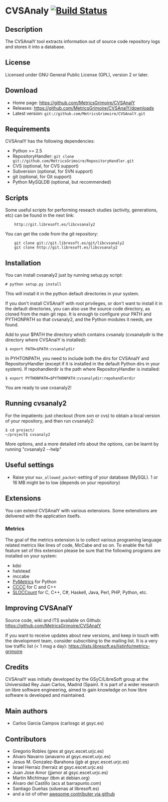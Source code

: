# CVSAnaly [![Build Status](https://travis-ci.org/MetricsGrimoire/CVSAnalY.svg?branch=master)](https://travis-ci.org/MetricsGrimoire/CVSAnalY)

## Description

The CVSAnalY tool extracts information out of source code repository logs and stores it into a database.


## License

Licensed under GNU General Public License (GPL), version 2 or later.


## Download

* Home page: https://github.com/MetricsGrimoire/CVSAnalY
* Releases: https://github.com/MetricsGrimoire/CVSAnalY/downloads
* Latest version: `git://github.com/MetricsGrimoire/CVSAnalY.git`


## Requirements

CVSAnalY has the following dependencies:

* Python >= 2.5
* RepositoryHandler: `git clone git://github.com/MetricsGrimoire/RepositoryHandler.git`
* CVS (optional, for CVS support)
* Subversion (optional, for SVN support)
* git (optional, for Git support)
* Python MySQLDB (optional, but recommended)


## Scripts

Some useful scripts for performing reseach studies (activity,
generations, etc) can be found in the next link:

        http://git.libresoft.es/libcvsanaly2

You can get the code from the git repository:

        git clone git://git.libresoft.es/git/libcvsanaly2
        git clone http://git.libresoft.es/libcvsanaly2


## Installation

You can install cvsanaly2 just by running setup.py script:

    # python setup.py install

This will install it in the python default directories in your system.

If you don't install CVSAnalY with root privileges, or don't want
to install it in the default directories, you can also use the source
code directory, as cloned from the main git repo. It is enough to
configure your PATH and PYTHONPATH so that cvsanaly2, and the Python
modules it needs, are found.

Add to your $PATH the directory which contains cvsanaly 
(cvsanalydir is the directory where CVSAnalY is installed):

    $ export PATH=$PATH:cvsanalydir

In PYHTONPATH, you need to include both the dirs for CVSAnalY and
RepositoryHandler (except if it is installed in the default Python dirs
in your system). If repohandlerdir is the path where RepositoryHandler
is installed:

    $ export PYTHONPATH=$PYTHONPATH:cvsanalydir:repohandlerdir

You are ready to use cvsanaly2!


## Running cvsanaly2

For the impatients: just checkout (from svn or cvs) to obtain a local
version of your repository, and then run cvsanaly2:

    $ cd project/
    ~/project$ cvsanaly2 

More options, and a more detailed info about the options, can be
learnt by running "cvsanaly2 --help"


## Useful settings

* Raise your `max_allowed_packet`-setting of your database (MySQL). 1 or 16 MB might be to low (depends on your repository)


## Extensions

You can extend CVSAnalY with various extensions. Some extenstions are delivered with the application itselfs.

### Metrics
The goal of the metrics extension is to collect various programing language related metrics like lines of code, McCabe and so on. To enable the full feature set of this extension please be sure that the following programs are installed on your system:

* kdsi
* halstead
* mccabe
* [PyMetrics](http://sourceforge.net/projects/pymetrics/) for Python
* [CCCC](http://cccc.sourceforge.net/) for C and C++
* [SLOCCount](http://www.dwheeler.com/sloccount/) for C, C++, C#, Haskell, Java, Perl, PHP, Python, etc.


## Improving CVSAnalY

Source code, wiki and ITS available on Github: https://github.com/MetricsGrimoire/CVSAnalY

If you want to receive updates about new versions, and keep in touch with the development team, consider subscribing to the mailing list. 
It is a very low traffic list (< 1 msg a day): https://lists.libresoft.es/listinfo/metrics-grimoire


## Credits

CVSAnalY was initially developed by the GSyC/LibreSoft group at the Universidad Rey Juan Carlos, Madrid (Spain). 
It is part of a wider research on libre software engineering, aimed to gain knowledge on how libre software is developed and maintained.


## Main authors

* Carlos Garcia Campos (carlosgc at gsyc.es)


## Contributors

* Gregorio Robles (grex at gsyc.escet.urjc.es)
* Alvaro Navarro (anavarro at gsyc.escet.urjc.es)
* Jesus M. Gonzalez-Barahona (jgb at gsyc.escet.urjc.es)
* Israel Herraiz (herraiz at gsyc.escet.urjc.es)
* Juan Jose Amor (jjamor at gsyc.escet.urjc.es)
* Martin Michlmayr (tbm at debian.org)
* Alvaro del Castillo (acs at barrapunto.com)
* Santiago Dueñas (sduenas at libresoft.es)
* and a lot of other [awesome contributer via github](https://github.com/MetricsGrimoire/CVSAnalY/graphs/contributors)
